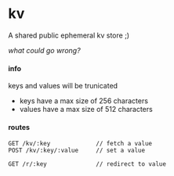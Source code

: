 # kv

A shared public ephemeral kv store ;)

*what could go wrong?*


#### info
keys and values will be trunicated
- keys have a max size of 256 characters
- values have a max size of 512 characters


#### routes
```
GET /kv/:key             // fetch a value
POST /kv/:key/:value     // set a value

GET /r/:key              // redirect to value
```




